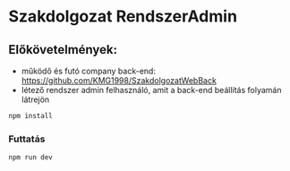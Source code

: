 # Szakdolgozat RendszerAdmin

## Előkövetelmények:
- működő és futó company back-end: https://github.com/KMG1998/SzakdolgozatWebBack
- létező rendszer admin felhasználó, amit a back-end beállítás folyamán látrejön

```sh
npm install
```

### Futtatás

```sh
npm run dev
```
